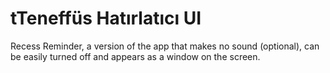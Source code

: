 # tTeneffüs Hatırlatıcı UI
Recess Reminder, a version of the app that makes no sound (optional), can be easily turned off and appears as a window on the screen.
